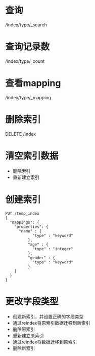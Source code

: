 # 查询
/index/type/_search
# 查询记录数
/index/type/_count
# 查看mapping
/index/type/_mapping
# 删除索引
DELETE /index

# 清空索引数据
+ 删除索引
+ 重新建立索引

# 创建索引
```
PUT /temp_index
{
  "mappings": {
    "properties": {
      "name" : {
            "type" : "keyword"
          },
          "age" : {
            "type" : "integer"
          },
          "gender" : {
            "type" : "keyword"
          }
    }
  }
}
```

# 更改字段类型
+ 创建新索引，并设置正确的字段类型
+ 通过reindex将原索引数据迁移到新索引
+ 删除原索引
+ 重新建立原索引
+ 通过reindex将数据迁移到原索引
+ 删除新索引